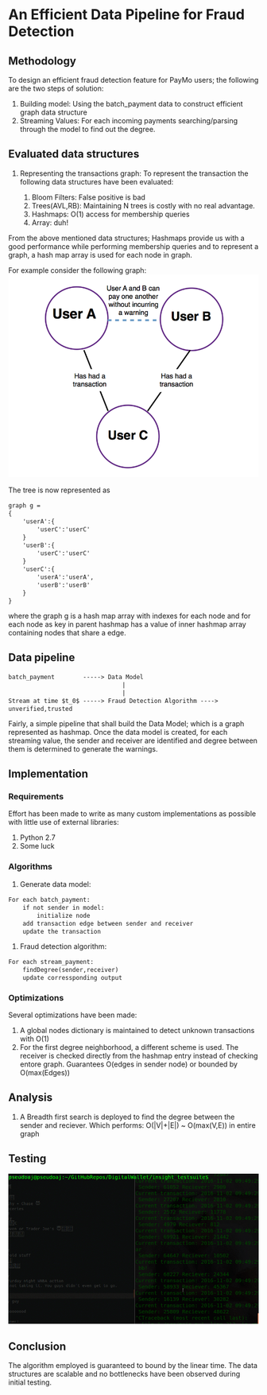 # An Efficient Data Pipeline for Fraud Detection

## Methodology
To design an efficient fraud detection feature for PayMo users; the following are the two steps of solution:

1. Building model: Using the batch_payment data to construct efficient graph data structure
1. Streaming Values: For each incoming payments searching/parsing through the model to find out the degree.

## Evaluated data structures
1. Representing the transactions graph: To represent the transaction the following data structures have been evaluated:

	1. Bloom Filters: False positive is bad
	1. Trees(AVL,RB): Maintaining N trees is costly with no real advantage.
	1. Hashmaps: O(1) access for membership queries
	1. Array: duh!

From the above mentioned data structures; Hashmaps provide us with a good performance while performing membership queries and to represent a graph, a hash map array is used for each node in graph.

For example consider the following graph:
![example](images/friend-of-a-friend1.png)

The tree is now represented as
```
graph g =
{
	'userA':{
		'userC':'userC'
	}
	'userB':{
		'userC':'userC'
	}
	'userC':{
		'userA':'userA',
		'userB':'userB'
	}
}
```

where the graph g is a hash map array with indexes for each node and for each node as key in parent hashmap has a value of inner hashmap array containing nodes that share a edge.

## Data pipeline
```text
batch_payment        -----> Data Model
                                |
                                |
Stream at time $t_0$ -----> Fraud Detection Algorithm ----> unverified,trusted
```

Fairly, a simple pipeline that shall build the Data Model; which is a graph represented as hashmap. Once the data model is created, for each streaming value, the sender and receiver are identified and degree between them is determined to generate the warnings.
## Implementation
### Requirements
Effort has been made to write as many custom implementations as possible with little use of external libraries:

1. Python 2.7
1. Some luck

### Algorithms
1. Generate data model:
```
For each batch_payment:
	if not sender in model:
		initialize node
	add transaction edge between sender and receiver
	update the transaction
```

1. Fraud detection algorithm:
```
For each stream_payment:
	findDegree(sender,receiver)
	update corressponding output
```

### Optimizations
Several optimizations have been made:
1. A global nodes dictionary is maintained to detect unknown transactions with O(1)
1. For the first degree neighborhood, a different scheme is used. The receiver is checked directly from the hashmap entry instead of checking entore graph. Guarantees O(edges in sender node) or bounded by O(max(Edges))

## Analysis
1. A Breadth first search is deployed to find the degree between the sender and reciever. Which performs: O(|V|+|E|) ~ O(max(V,E)) in entire graph

## Testing
![images/test.gif](images/tests.gif)

## Conclusion
The algorithm employed is guaranteed to bound by the linear time. The data structures are scalable and no bottlenecks have been observed during initial testing.

